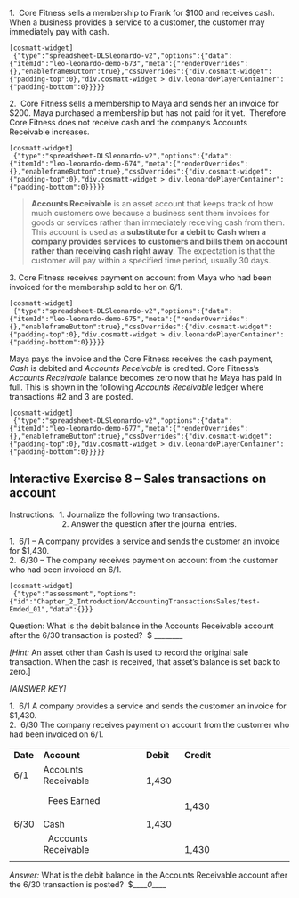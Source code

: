 1.  Core Fitness sells a membership to Frank for $100 and receives cash. When a business provides a service to a customer, the customer may immediately pay with cash.

```
[cosmatt-widget]
 {"type":"spreadsheet-DLSleonardo-v2","options":{"data":{"itemId":"leo-leonardo-demo-673","meta":{"renderOverrides":{},"enableframeButton":true},"cssOverrides":{"div.cosmatt-widget":{"padding-top":0},"div.cosmatt-widget > div.leonardoPlayerContainer":{"padding-bottom":0}}}}} 
```

2.  Core Fitness sells a membership to Maya and sends her an invoice for $200. Maya purchased a membership but has not paid for it yet.  Therefore Core Fitness does not receive cash and the company’s Accounts Receivable increases.

```
[cosmatt-widget]
 {"type":"spreadsheet-DLSleonardo-v2","options":{"data":{"itemId":"leo-leonardo-demo-674","meta":{"renderOverrides":{},"enableframeButton":true},"cssOverrides":{"div.cosmatt-widget":{"padding-top":0},"div.cosmatt-widget > div.leonardoPlayerContainer":{"padding-bottom":0}}}}} 
```

> **Accounts Receivable** is an asset account that keeps track of how much customers owe because a business sent them invoices for goods or services rather than immediately receiving cash from them. This account is used as a **substitute for a debit to Cash** **when a company provides services to customers and bills them on account rather than receiving cash right away**. The expectation is that the customer will pay within a specified time period, usually 30 days.

3\. Core Fitness receives payment on account from Maya who had been invoiced for the membership sold to her on 6/1.

```
[cosmatt-widget]
 {"type":"spreadsheet-DLSleonardo-v2","options":{"data":{"itemId":"leo-leonardo-demo-675","meta":{"renderOverrides":{},"enableframeButton":true},"cssOverrides":{"div.cosmatt-widget":{"padding-top":0},"div.cosmatt-widget > div.leonardoPlayerContainer":{"padding-bottom":0}}}}} 
```

Maya pays the invoice and the Core Fitness receives the cash payment, *Cash* is debited and *Accounts Receivable* is credited. Core Fitness’s *Accounts Receivable* balance becomes zero now that he Maya has paid in full. This is shown in the following *Accounts Receivable* ledger where transactions \#2 and 3 are posted.

```
[cosmatt-widget]
 {"type":"spreadsheet-DLSleonardo-v2","options":{"data":{"itemId":"leo-leonardo-demo-677","meta":{"renderOverrides":{},"enableframeButton":true},"cssOverrides":{"div.cosmatt-widget":{"padding-top":0},"div.cosmatt-widget > div.leonardoPlayerContainer":{"padding-bottom":0}}}}} 
```

## Interactive Exercise 8 – Sales transactions on account 

Instructions:  1. Journalize the following two transactions.  
                        2. Answer the question after the journal entries.

1.  6/1 – A company provides a service and sends the customer an invoice for $1,430.  
2.  6/30 – The company receives payment on account from the customer who had been invoiced on 6/1.

```
[cosmatt-widget]
 {"type":"assessment","options":{"id":"Chapter_2_Introduction/AccountingTransactionsSales/test-Emded_01","data":{}}} 
```

Question: What is the debit balance in the Accounts Receivable account after the 6/30 transaction is posted?  $ \_\_\_\_\_\_\_\_

*\[Hint:* An asset other than Cash is used to record the original sale transaction. When the cash is received, that asset’s balance is set back to zero.\]

*\[ANSWER KEY\]*

1.  6/1 A company provides a service and sends the customer an invoice for $1,430.  
2.  6/30 The company receives payment on account from the customer who had been invoiced on 6/1.

<table>
<tbody>
<tr class="odd">
<td><strong>Date</strong></td>
<td><strong>Account</strong></td>
<td></td>
<td><strong>Debit</strong></td>
<td><strong>Credit</strong></td>
<td></td>
<td></td>
<td></td>
<td></td>
<td></td>
<td></td>
<td></td>
<td></td>
</tr>
<tr class="even">
<td>6/1</td>
<td>Accounts Receivable</td>
<td></td>
<td>  1,430</td>
<td></td>
<td></td>
<td></td>
</tr>
<tr class="odd">
<td></td>
<td>  Fees Earned</td>
<td></td>
<td></td>
<td>  1,430</td>
<td></td>
<td></td>
</tr>
<tr class="even">
<td></td>
<td></td>
<td></td>
<td></td>
<td></td>
<td></td>
<td></td>
</tr>
<tr class="odd">
<td>6/30</td>
<td>Cash</td>
<td></td>
<td>1,430</td>
<td></td>
<td></td>
<td></td>
</tr>
<tr class="even">
<td></td>
<td>  Accounts Receivable</td>
<td></td>
<td></td>
<td>  1,430</td>
<td></td>
<td></td>
</tr>
<tr class="odd">
<td></td>
<td></td>
<td></td>
<td></td>
<td></td>
<td></td>
<td></td>
</tr>
</tbody>
</table>

*Answer:* What is the debit balance in the Accounts Receivable account after the 6/30 transaction is posted?  $\_\_\_\_*0*\_\_\_\_
